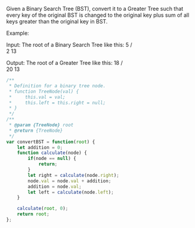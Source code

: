 Given a Binary Search Tree (BST), convert it to a Greater Tree such that every key of the original BST is changed to the original key plus sum of all keys greater than the original key in BST.

Example:

Input: The root of a Binary Search Tree like this:
              5
            /   \
           2     13

Output: The root of a Greater Tree like this:
             18
            /   \
          20     13


```js
/**
 * Definition for a binary tree node.
 * function TreeNode(val) {
 *     this.val = val;
 *     this.left = this.right = null;
 * }
 */
/**
 * @param {TreeNode} root
 * @return {TreeNode}
 */
var convertBST = function(root) {
    let addition = 0;
    function calculate(node) {
        if(node == null) {
            return;
        }
        let right = calculate(node.right);
        node.val = node.val + addition;
        addition = node.val;
        let left = calculate(node.left);
    }

    calculate(root, 0);
    return root;
};
```
